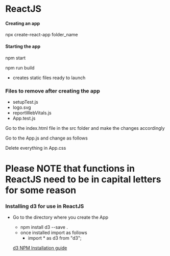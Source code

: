 # ReactJS

#### Creating an app

npx create-react-app folder_name

#### Starting the app

npm start

npm run build

- creates static files ready to launch



### Files to remove after creating the app

- setupTest.js
- logo.svg
- reportWebVitals.js
- App.test.js



Go to the index.html file in the src folder and make the changes accordingly

Go to the App.js and change as follows

Delete everything in App.css



# Please NOTE that functions in ReactJS need to be in capital letters for some reason



### Installing d3 for use in ReactJS

- Go to the directory where you create the App

  - npm install d3 --save .
  - once installed import as follows
    - import * as d3 from "d3";

  [d3 NPM Installation guide](https://www.freecodecamp.org/news/how-to-get-started-with-d3-and-react-c7da74a5bd9f/)

